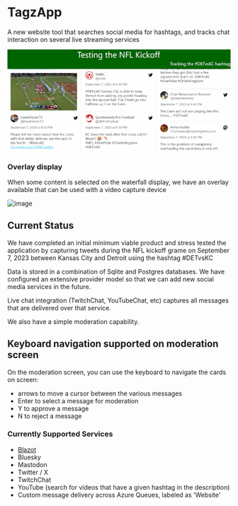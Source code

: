 # TagzApp
A new website tool that searches social media for hashtags, and tracks chat interaction on several live streaming services

![Sample Screenshot from August 7, 2023](doc/img/Screenshot-2023-09-26.png)

### Overlay display

When some content is selected on the waterfall display, we have an overlay available that can be used with a video capture device

![image](https://github.com/FritzAndFriends/TagzApp/assets/78577/0d7e422a-166a-4d7d-8ea5-ea59f3f4ccbd)


## Current Status

We have completed an initial minimum viable product and stress tested the application by capturing tweets during the NFL kickoff grame on September 7, 2023 between Kansas City and Detroit using the hashtag #DETvsKC

Data is stored in a combination of Sqlite and Postgres databases.  We have configured an extensive provider model so that we can add new social media services in the future.

Live chat integration (TwitchChat, YouTubeChat, etc) captures all messages that are delivered over that service.

We also have a simple moderation capability.

## Keyboard navigation supported on moderation screen

On the moderation screen, you can use the keyboard to navigate the cards on screen:

- arrows to move a cursor between the various messages
- Enter to select a message for moderation
- Y to approve a message
- N to reject a message

### Currently Supported Services

 - [Blazot](https://www.blazot.com/)
 - Bluesky
 - Mastodon
 - Twitter / X
 - TwitchChat
 - YouTube (search for videos that have a given hashtag in the description)
 - Custom message delivery across Azure Queues, labeled as 'Website'


